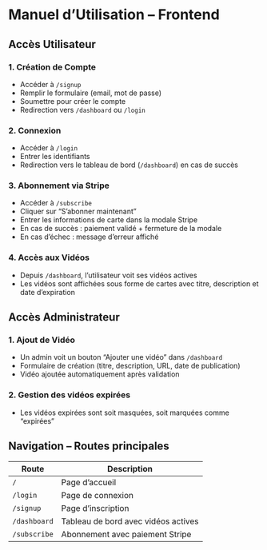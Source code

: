 
# Manuel d’Utilisation – Frontend

## Accès Utilisateur

### 1. Création de Compte
- Accéder à `/signup`
- Remplir le formulaire (email, mot de passe)
- Soumettre pour créer le compte
- Redirection vers `/dashboard` ou `/login`

### 2. Connexion
- Accéder à `/login`
- Entrer les identifiants
- Redirection vers le tableau de bord (`/dashboard`) en cas de succès

### 3. Abonnement via Stripe
- Accéder à `/subscribe`
- Cliquer sur “S’abonner maintenant”
- Entrer les informations de carte dans la modale Stripe
- En cas de succès : paiement validé + fermeture de la modale
- En cas d’échec : message d’erreur affiché

### 4. Accès aux Vidéos
- Depuis `/dashboard`, l’utilisateur voit ses vidéos actives
- Les vidéos sont affichées sous forme de cartes avec titre, description et date d’expiration

## Accès Administrateur

### 1. Ajout de Vidéo
- Un admin voit un bouton “Ajouter une vidéo” dans `/dashboard`
- Formulaire de création (titre, description, URL, date de publication)
- Vidéo ajoutée automatiquement après validation

### 2. Gestion des vidéos expirées
- Les vidéos expirées sont soit masquées, soit marquées comme “expirées”

## Navigation – Routes principales

| Route         | Description                                 |
|---------------|---------------------------------------------|
| `/`           | Page d’accueil                              |
| `/login`      | Page de connexion                           |
| `/signup`     | Page d’inscription                          |
| `/dashboard`  | Tableau de bord avec vidéos actives         |
| `/subscribe`  | Abonnement avec paiement Stripe             |
